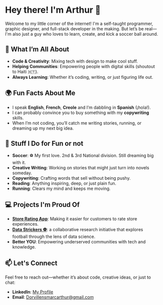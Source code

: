 # Hey there! I'm Arthur 👋  

Welcome to my little corner of the internet! I'm a self-taught programmer, graphic designer, and full-stack developer in the making. But let’s be real—I'm also just a guy who loves to learn, create, and kick a soccer ball around.  

## 🌟 What I’m All About
- **Code & Creativity**: Mixing tech with design to make cool stuff.  
- **Helping Communities**: Empowering people with digital skills (shoutout to Haiti 🇭🇹).  
- **Always Learning**: Whether it’s coding, writing, or just figuring life out.  

## 🌍 Fun Facts About Me
- I speak **English**, **French**, **Creole** and I’m dabbling in **Spanish** (¡hola!).  
- I can probably convince you to buy something with my **copywriting** skills.  
- When I’m not coding, you’ll catch me writing stories, running, or dreaming up my next big idea.  

## 🎯 Stuff I Do for Fun or not
- **Soccer**: ⚽ My first love. 2nd & 3rd National division. Still dreaming big with it.  
- **Creative Writing**: Working on stories that might just turn into novels someday.  
- **Copywriting**: Crafting words that sell without being pushy.  
- **Reading**: Anything inspiring, deep, or just plain fun.  
- **Running**: Clears my mind and keeps me moving.  

## 💻 Projects I'm Proud Of
- **[Store Rating App](https://github.com/Mr-Glucose/RatingAPP)**: Making it easier for customers to rate store experiences.
- **[Data Strickers ⚽](https://github.com/MIT-Emerging-Talent/ET6-CDSP-group-23-repo)**: a collaborative research initiative that explores football through the lens of data science.
- **Better YOU**: Empowering underserved communities with tech and knowledge.  

## 📫 Let's Connect
Feel free to reach out—whether it’s about code, creative ideas, or just to chat:  
- **LinkedIn**: [My Profile](https://www.linkedin.com/in/lens-marc-arthur-dorvil/)  
- **Email**: Dorvillensmarcarthur@gmail.com 


